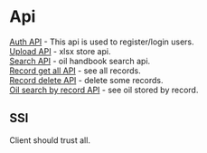 # Api   

[Auth API](https://github.com/ArtemGet/oil_service/blob/master/src/main/java/com/artemget/oil_service/docs/api/auth_api.md) - This api is used to register/login users.     
[Upload API](https://github.com/ArtemGet/oil_service/blob/master/src/main/java/com/artemget/oil_service/docs/api/upload_api.md) - xlsx store api.    
[Search API](https://github.com/ArtemGet/oil_service/tree/master/src/main/java/com/artemget/oil_service/docs/api/search_api.md) - oil handbook search api.    
[Record get all API](https://github.com/ArtemGet/oil_service/tree/master/src/main/java/com/artemget/oil_service/docs/api/record_get_all_api.md) - see all records.       
[Record delete API](https://github.com/ArtemGet/oil_service/tree/master/src/main/java/com/artemget/oil_service/docs/api/record_delete_api.md) - delete some records.       
[Oil search by record API](https://github.com/ArtemGet/oil_service/tree/master/src/main/java/com/artemget/oil_service/docs/api/oil_search_by_record_api.md) - see oil stored by record.      
## SSl
Client should trust all.